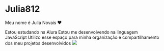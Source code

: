# Julia812
Meu nome é Julia Novais  ❤️ 

Estou estudando na Alura
Estou me desenvolvendo na linguagem JavaScript
Utilizo esse espaço para minha organização e compartilhamento dos meu projetos desenvolvidos
![](link)
